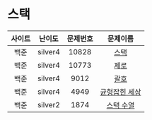 # 스택

| 사이트       | 난이도  | 문제번호 | 문제이름 |
| :---------: | :-----: | :---: | :---------: |
| 백준 | silver4 | 10828 | <a href="https://www.acmicpc.net/problem/10828" target="_blank">스택</a> |
| 백준 | silver4 | 10773 | <a href="https://www.acmicpc.net/problem/10773" target="_blank">제로</a> |
| 백준 | silver4 | 9012 | <a href="https://www.acmicpc.net/problem/9012" target="_blank">괄호</a> |
| 백준 | silver4 | 4949 | <a href="https://www.acmicpc.net/problem/4949" target="_blank">균형잡힌 세상</a> |
| 백준 | silver2 | 1874 | <a href="https://www.acmicpc.net/problem/1874" target="_blank">스택 수열</a> |
 
